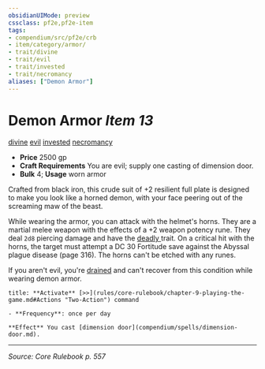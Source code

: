 ```yaml
---
obsidianUIMode: preview
cssclass: pf2e,pf2e-item
tags:
- compendium/src/pf2e/crb
- item/category/armor/
- trait/divine
- trait/evil
- trait/invested
- trait/necromancy
aliases: ["Demon Armor"]
---
```

# Demon Armor *Item 13*  
[divine](divine.md "Divine Tradition Trait")  [evil](evil.md "Evil Alignment Trait")  [invested](invested.md "Invested Item Trait")  [necromancy](necromancy.md "Necromancy School Trait")  

- **Price** 2500 gp
- **Craft Requirements** You are evil; supply one casting of dimension door.
- **Bulk** 4; **Usage** worn armor

Crafted from black iron, this crude suit of +2 resilient full plate is designed to make you look like a horned demon, with your face peering out of the screaming maw of the beast.

While wearing the armor, you can attack with the helmet's horns. They are a martial melee weapon with the effects of a +2 weapon potency rune. They deal `2d8` piercing damage and have the [deadly <d12>](rules/traits/deadly-d12.md "Deadly Weapon Trait") trait. On a critical hit with the horns, the target must attempt a DC 30 Fortitude save against the Abyssal plague disease (page 316). The horns can't be etched with any runes.

If you aren't evil, you're [drained](conditions.md#Drained) and can't recover from this condition while wearing demon armor.

```ad-embed-ability
title: **Activate** [>>](rules/core-rulebook/chapter-9-playing-the-game.md#Actions "Two-Action") command

- **Frequency**: once per day

**Effect** You cast [dimension door](compendium/spells/dimension-door.md).
```


---
*Source: Core Rulebook p. 557*